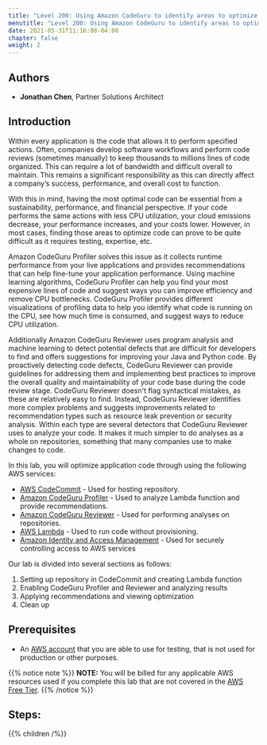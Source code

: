```yaml
---
title: "Level 200: Using Amazon CodeGuru to identify areas to optimize code and improve application performance"
menutitle: "Level 200: Using Amazon CodeGuru to identify areas to optimize code and improve application performance"
date: 2021-05-31T11:16:08-04:00
chapter: false
weight: 2
---
```


## Authors

* **Jonathan Chen**, Partner Solutions Architect


## Introduction

Within every application is the code that allows it to perform specified actions. Often, companies develop software workflows and perform code reviews (sometimes manually) to keep thousands to millions lines of code organized. This can require a lot of bandwidth and difficult overall to maintain. This remains a significant responsibility as this can directly affect a company’s success, performance, and overall cost to function.

With this in mind, having the most optimal code can be essential from a sustainability, performance, and financial perspective. If your code performs the same actions with less CPU utilization, your cloud emissions decrease, your performance increases, and your costs lower. However, in most cases, finding those areas to optimize code can prove to be quite difficult as it requires testing, expertise, etc. 

Amazon CodeGuru Profiler solves this issue as it collects runtime performance from your live applications and provides recommendations that can help fine-tune your application performance. Using machine learning algorithms, CodeGuru Profiler can help you find your most expensive lines of code and suggest ways you can improve efficiency and remove CPU bottlenecks. CodeGuru Profiler provides different visualizations of profiling data to help you identify what code is running on the CPU, see how much time is consumed, and suggest ways to reduce CPU utilization.

Additionally Amazon CodeGuru Reviewer uses program analysis and machine learning to detect potential defects that are difficult for developers to find and offers suggestions for improving your Java and Python code. By proactively detecting code defects, CodeGuru Reviewer can provide guidelines for addressing them and implementing best practices to improve the overall quality and maintainability of your code base during the code review stage. CodeGuru Reviewer doesn't flag syntactical mistakes, as these are relatively easy to find. Instead, CodeGuru Reviewer identifies more complex problems and suggests improvements related to recommendation types such as resource leak prevention or security analysis. Within each type are several detectors that CodeGuru Reviewer uses to analyze your code.  It makes it much simpler to do analyses as a whole on repositories, something that many companies use to make changes to code.

In this lab, you will optimize application code through using the following AWS services:

* [AWS CodeCommit](https://docs.aws.amazon.com/govcloud-us/latest/UserGuide/govcloud-acc.html) - Used for hosting repository.
* [Amazon CodeGuru Profiler](https://docs.aws.amazon.com/codeguru/latest/profiler-ug/what-is-codeguru-profiler.html) - Used to analyze Lambda function and provide recommendations.
* [Amazon CodeGuru Reviewer](https://docs.aws.amazon.com/codeguru/latest/reviewer-ug/welcome.html) - Used for performing analyses on repositories.
* [AWS Lambda](https://docs.aws.amazon.com/lambda/latest/dg/welcome.html) - Used to run code without provisioning.
* [Amazon Identity and Access Management](https://docs.aws.amazon.com/iam/) - Used for securely controlling access to AWS services

Our lab is divided into several sections as follows:

1. Setting up repository in CodeCommit and creating Lambda function
2. Enabling CodeGuru Profiler and Reviewer and analyzing results
3. Applying recommendations and viewing optimization
4. Clean up

## Prerequisites

* An [AWS account](https://portal.aws.amazon.com/gp/aws/developer/registration/index.html) that you are able to use for testing, that is not used for production or other purposes.

{{% notice note %}}
**NOTE:** You will be billed for any applicable AWS resources used if you complete this lab that are not covered in the [AWS Free Tier](https://aws.amazon.com/free/).
{{% /notice %}}

## Steps:

{{% children /%}}
